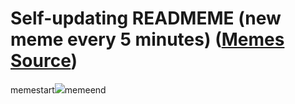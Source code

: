 # Self-updating READMEME (new meme every 5 minutes) ([Memes Source](https://bramses.notion.site/a49c1e962b7646879176ac3b327b6533?v=4d1eda54b170483cb03a40f257231764))

memestart![](https://www.notion.so/image/https%3A%2F%2Fs3-us-west-2.amazonaws.com%2Fsecure.notion-static.com%2F1db8269b-88db-4b27-9953-6058a78a7913%2F752670FD-0E39-44E0-8C88-C4561C037126.jpeg?table=block&id=f6779618-5f4b-4ccf-8af4-e0315dadd131&cache=v2)memeend
